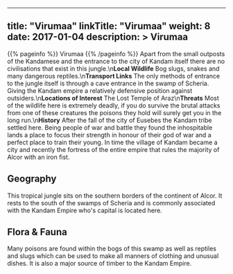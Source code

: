 
---
title: "Virumaa"
linkTitle: "Virumaa"
weight: 8
date: 2017-01-04
description: >
 Virumaa
---

{{% pageinfo %}}
Virumaa
{{% /pageinfo %}}
Apart from the small outposts of the Kandamese and the entrance to the city of Kandam itself there are no civilisations that exist in this jungle.\n**Local Wildlife**  Bog slugs, snakes and many dangerous reptiles.\n**Transport Links**  The only methods of entrance to the jungle itself is through a cave entrance in the swamp of Scheria. Giving the Kandam empire a relatively defensive position against outsiders.\n**Locations of Interest**  The Lost Temple of Araz\n**Threats**  Most of the wildlife here is extremely deadly, if you do survive the brutal attacks from one of these creatures the poisons they hold will surely get you in the long run.\n**History**  After the fall of the city of Eusebes the Kandam tribe settled here. Being people of war and battle they found the inhospitable lands a place to focus their strength in honour of their god of war and a perfect place to train their young. In time the village of Kandam became a city and recently the fortress of the entire empire that rules the majority of Alcor with an iron fist.

## Geography


This tropical jungle sits on the southern borders of the continent of Alcor. It rests to the south of the swamps of Scheria and is commonly associated with the Kandam Empire who's capital is located here.
    

## Flora & Fauna


Many poisons are found within the bogs of this swamp as well as reptiles and slugs which can be used to make all manners of clothing and unusual dishes. It is also a major source of timber to the Kandam Empire.

